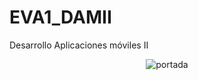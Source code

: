# EVA1_DAMII
Desarrollo Aplicaciones móviles II
<!DOCTYPE html>
<html>
  <head>
    <meta charset="utf-8">
    <title>Calculadora de figuras geometricas</title>
  </head>
  <body>
    <div align="center">
    <img src="imagenes/calculadora1.png" alt="portada">
    </div>
  </body>
</html>
